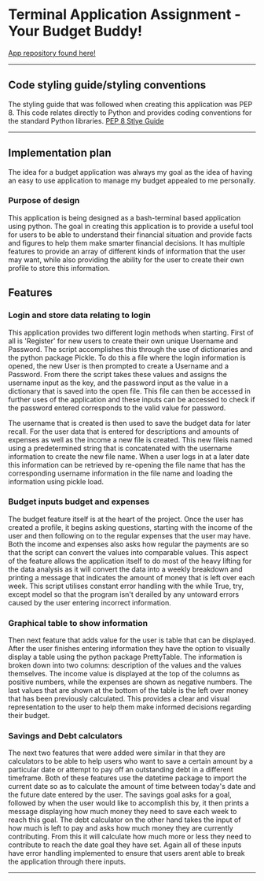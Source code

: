 # Terminal Application Assignment - Your Budget Buddy!

[App repository found here!](https://github.com/daledburg/terminal_application)

---
## Code styling guide/styling conventions
The styling guide that was followed when creating this application was PEP 8. This code relates directly to Python and provides coding conventions for the standard Python libraries.
[PEP 8 Stlye Guide](https://peps.python.org/pep-0008/)


---

## Implementation plan
The idea for a budget application was always my goal as the idea of having an easy to use application to manage my budget appealed to me personally.

### Purpose of design

This application is being designed as a bash-terminal based application using python. The goal in creating this application is to provide a useful tool for users to be able to understand their financial situation and provide facts and figures to help them make smarter financial decisions. It has multiple features to provide an array of different kinds of information that the user may want, while also providing the ability for the user to create their own profile to store this information.

## Features

### Login and store data relating to login
This application provides two different login methods when starting. First of all is 'Register' for new users to create their own unique Username and Password. The script accomplishes this through the use of dictionaries and the python package Pickle. To do this a file where the login information is opened, the new User is then prompted to create a Username and a Password. From there the script takes these values and assigns the username input as the key, and the password input as the value in a dictionary that is saved into the open file. This file can then be accessed in further uses of the application and these inputs can be accessed to check if the password entered corresponds to the valid value for password.

The username that is created is then used to save the budget data for later recall. For the user data that is entered for descriptions and amounts of expenses as well as the income a new file is created. This new fileis named using a predetermined string that is concatenated with the username information to create the new file name. When a user logs in at a later date this information can be retrieved by re-opening the file name that has the corresponding username information in the file name and loading the information using pickle load.

### Budget inputs budget and expenses
The budget feature itself is at the heart of the project. Once the user has created a profile, it begins asking questions, starting with the income of the user and then following on to the regular expenses that the user may have. Both the income and expenses also asks how regular the payments are so that the script can convert the values into comparable values. This aspect of the feature allows the application itself to do most of the heavy lifting for the data analysis as it will convert the data into a weekly breakdown and printing a message that indicates the amount of money that is left over each week. This script utilises constant error handling with the while True, try, except model so that the program isn't derailed by any untoward errors caused by the user entering incorrect information.

### Graphical table to show information
Then next feature that adds value for the user is table that can be displayed. After the user finishes entering information they have the option to visually display a table using the python package PrettyTable. The information is broken down into two columns: description of the values and the values themselves. The income value is displayed at the top of the columns as positive numbers, while the expenses are shown as negative numbers. The last values that are shown at the bottom of the table is the left over money that has been previously calculated. This provides a clear and visual representation to the user to help them make informed decisions regarding their budget.

### Savings and Debt calculators
The next two features that were added were similar in that they are calculators to be able to help users who want to save a certain amount by a particular date or attempt to pay off an outstanding debt in a different timeframe. Both of these features use the datetime package to import the current date so as to calculate the amount of time between today's date and the future date entered by the user. The savings goal asks for a goal, followed by when the user would like to accomplish this by, it then prints a message displaying how much money they need to save each week to reach this goal. The debt calculator on the other hand takes the input of how much is left to pay and asks how much money they are currently contributing. From this it will calculate how much more or less they need to contribute to reach the date goal they have set. Again all of these inputs have error handling implemented to ensure that users arent able to break the application through there inputs.

---

